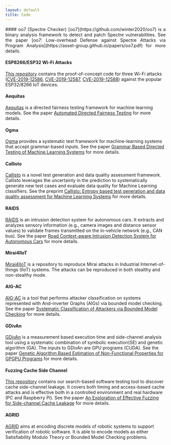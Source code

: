 ```yaml
---
layout: default
title: Code
---
```


<p style="text-align:justify">
#### oo7 (Spectre Checker)
[oo7](https://github.com/winter2020/oo7) is a binary analysis framework to detect and patch Spectre vulnerabilities. See the paper [oo7: Low-overhead Defense against Spectre Attacks via Program Analysis](https://asset-group.github.io/papers/oo7.pdf) for more details.

#### ESP8266/ESP32 Wi-Fi Attacks

[This repository](https://github.com/Matheus-Garbelini/esp32_esp8266_attacks) contains the proof-of-concept code for three Wi-Fi attacks ([CVE-2019-12586](https://nvd.nist.gov/vuln/detail/CVE-2019-12586), [CVE-2019-12587](https://nvd.nist.gov/vuln/detail/CVE-2019-12587), [CVE-2019-12588](https://nvd.nist.gov/vuln/detail/CVE-2019-12588)) against the popular ESP32/8266 IoT devices. 

#### Aequitas 
[Aequitas](https://github.com/sakshiudeshi/Aequitas) is a directed fairness testing framework for machine learning models. See the paper [Automated Directed Fairness Testing](https://arxiv.org/abs/1807.00468) for more details.

#### Ogma
[Ogma](https://github.com/sakshiudeshi/Ogma) provides a systematic test framework for machine-learning systems that accept grammar-based inputs. See the paper [Grammar Based Directed Testing of Machine Learning Systems](https://arxiv.org/pdf/1902.10027) for more details.

#### Callisto 
[Callisto](https://github.com/sakshiudeshi/Callisto/) is a novel test generation and data quality assessment framework. Callisto  leverages the uncertainty in the prediction to systematically generate new test cases and evaluate data quality for Machine Learning classifiers. See the preprint [Callisto: Entropy based test generation and data quality assessment for Machine Learning Systems](https://arxiv.org/abs/1912.08920) for more details.

#### RAIDS
[RAIDS](https://github.com/cd-wang/RAIDS) is an intrusion detection system for autonomous cars. It extracts and analyzes sensory information (e.g., camera images and distance sensor values) to validate frames transmitted on the in-vehicle network (e.g., CAN bus). See the paper [Road Context-aware Intrusion Detection System for Autonomous Cars](https://asset-group.github.io/papers/ICICS19-RAIDS.pdf) for more details. 

#### Mirai4IIoT

[Mirai4IIoT](https://gitlab.com/asset-sutd/public/mirai4iiot) is a repository to reproduce Mirai attacks in Industrial Internet-of-things (IIoT) systems. The attacks can be reproduced in both stealthy and non-stealthy mode. 

#### AIG-AC
[AIG-AC](https://gitlab.com/asset-sutd/public/aig-ac) is a tool that performs attacker classification on systems represented with And-inverter Graphs (AIGs) via bounded model checking. See the paper [Systematic Classification of Attackers via Bounded Model Checking](https://asset-group.github.io/papers/VMCAI20.pdf) for more details. 

#### GDivAn
[GDivAn](https://bitbucket.org/AdrianHorga/gdivan/src/master/) is a measurement based execution time and side-channel analysis tool using a systematic combination of symbolic execution(SE) and genetic algorithm (GA). The inputs to GDivAn are GPU programs (CUDA). See the paper [Genetic Algorithm Based Estimation of Non-Functional Properties for GPGPU Programs](https://asset-group.github.io/papers/GDivan_JSA.pdf) for more details. 

#### Fuzzing Cache Side Channel
[This repository](https://github.com/tiyashbasu/Cache_Side_Channel_Tester) contains our search-based software testing tool to discover cache side-channel leakage. It covers both timing and access-based cache attacks and is effective both in a controlled environment and real hardware (PC and Raspberry Pi). See the paper [An Exploration of Effective Fuzzing for Side-channel Cache Leakage](https://asset-group.github.io/papers/STVR-cache-side-channel-fuzz.pdf) for more details.  

#### AGRID
[AGRID](https://gitlab.com/asset-sutd/public/agrid) aims at encoding discrete models of robotic systems to support 
verification of robotic software. It is able to encode models as either Satisfiability Modulo Theory or Bounded Model 
Checking problems.

</p>
